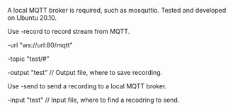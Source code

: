 A local MQTT broker is required, such as mosquttio.
Tested and developed on Ubuntu 20.10.

Use -record to record stream from MQTT.

-url "ws://url:80/mqtt"

-topic "test/#"

-output "test" // Output file, where to save recording.

Use -send to send a recording to a local MQTT broker.

-input "test" // Input file, where to find a recodring to send.
